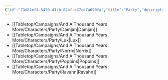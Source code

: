 ```yaml
---
{"id":"73d82ef4-5470-41cb-824f-e37cd7a690fa","title":"Party","description":"Party members.","publish":true,"date_created":"Tuesday, April 2nd 2024, 8:05:15 pm","date_modified":"Sunday, April 7th 2024, 12:08:15 pm","path":"Tabletop/Campaigns/And A Thousand Years More/Characters/Party/index.md","permalink":"/tabletop/campaigns/and-a-thousand-years-more/characters/party/index/","PassFrontmatter":true}
---
```



- [[Tabletop/Campaigns/And A Thousand Years More/Characters/Party/Damjan\|Damjan]]
- [[Tabletop/Campaigns/And A Thousand Years More/Characters/Party/Lux\|Lux]]
- [[Tabletop/Campaigns/And A Thousand Years More/Characters/Party/Norrix\|Norrix]]
- [[Tabletop/Campaigns/And A Thousand Years More/Characters/Party/Poppins\|Poppins]]
- [[Tabletop/Campaigns/And A Thousand Years More/Characters/Party/Ravahn\|Ravahn]]

